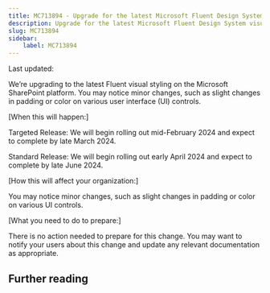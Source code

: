 ```yaml
---
title: MC713894 - Upgrade for the latest Microsoft Fluent Design System visual styling on Microsoft SharePoint
description: Upgrade for the latest Microsoft Fluent Design System visual styling on Microsoft SharePoint
slug: MC713894
sidebar:
    label: MC713894
---
```



Last updated: 

<p>We’re upgrading to the latest Fluent visual styling on the Microsoft SharePoint platform. You may notice minor changes, such as slight changes in padding or color on various user interface (UI) controls.</p><p>[When this will happen:]&nbsp;</p><p>Targeted Release: We will begin rolling out mid-February 2024 and expect to complete by late March 2024.&nbsp;</p><p>Standard Release: We will begin rolling out early April 2024 and expect to complete by late June 2024.&nbsp;</p><p>[How this will affect your organization:]&nbsp;</p><p>You may notice minor changes, such as slight changes in padding or color on various UI controls.&nbsp;</p><p>[What you need to do to prepare:]&nbsp;</p><p>There is no action needed to prepare for this change. You may want to notify your users about this change and update any relevant documentation as appropriate.</p>

## Further reading
